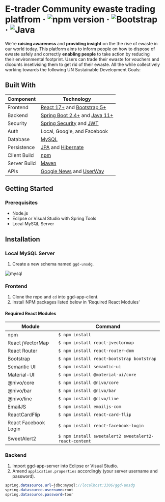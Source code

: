 
# E-trader Community ewaste trading platfrom &middot; ![npm version](https://img.shields.io/npm/v/react.svg?style=flat) &middot; ![Bootstrap](https://img.shields.io/badge/Bootstrap-v5.0-yellowgreen.svg) &middot; ![Java](https://img.shields.io/badge/Java-v11.0-orange.svg)
We’re **raising awareness** and **providing insight** on the the rise of ewaste in our world today. This platform aims to inform people on how to dispose of ewaste safely and correctly **enabling people** to take action by reducing their environmental footprint. Users can trade their ewaste for vouchers and dicounts insetivising them to get rid of their ewaste. All the while collectively working towards the following UN Sustainable Development Goals:



## Built With
Component         | Technology
---               | ---
Frontend          | [React 17+](https://reactjs.org/) and [Bootstrap 5+](https://react-bootstrap.github.io/)
Backend           | [Spring Boot 2.4+](https://spring.io/projects/spring-boot) and [Java 11+](https://www.oracle.com/java/)
Security          | [Spring Security](https://spring.io/projects/spring-security) and [JWT](https://jwt.io/)
Auth              | Local, Google, and Facebook
Database          | [MySQL](https://www.mysql.com/)
Persistence       | [JPA](https://spring.io/projects/spring-data-jpa) and [Hibernate](https://www.baeldung.com/spring-boot-hibernate)
Client Build      | [npm](https://www.npmjs.com/)
Server Build      | [Maven](https://maven.apache.org/)
APIs              | [Google News](https://newsapi.org/) and [UserWay](https://userway.org/)


## Getting Started
### Prerequisites
* Node.js
* Eclipse or Visual Studio with Spring Tools
* Local MySQL Server


## Installation
### Local MySQL Server
1. Create a new schema named ```ggd-unsdg```.

![mysql](https://user-images.githubusercontent.com/72175303/112675847-9521f500-8e5f-11eb-922a-dc3c3791fd90.gif)


### Frontend
1. Clone the repo and ```cd``` into ggd-app-client.
2. Install NPM packages listed below in 'Required React Modules'

#### Required React Modules
Module                | Command
---                   | ---
npm                   | ```$ npm install```
React jVectorMap      | ```$ npm install react-jvectormap```
React Router          | ```$ npm install react-router-dom```
Bootstrap             | ```$ npm install react-bootstrap bootstrap```
Semantic UI           | ```$ npm install semantic-ui```
Material-UI           | ```$ npm install @material-ui/core```
@nivo/core            | ```$ npm install @nivo/core```
@nivo/bar             | ```$ npm install @nivo/bar```
@nivo/line            | ```$ npm install @nivo/line```
EmailJS               | ```$ npm install emailjs-com```
ReactCardFlip         | ```$ npm install react-card-flip```
React Facebook Login  | ```$ npm install react-facebook-login```
SweetAlert2           | ```$ npm install sweetalert2 sweetalert2-react-content```

### Backend
1. Import ggd-app-server into Eclipse or Visual Studio.
2. Amend ```application.properties``` accordingly (your server username and password).
````java
spring.datasource.url=jdbc:mysql://localhost:3306/ggd-unsdg
spring.datasource.username=root
spring.datasource.password=toor
````
